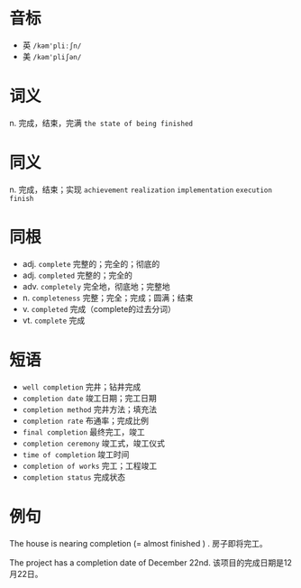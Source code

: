 # 音标

- 英 `/kəm'pliːʃn/`
- 美 `/kəm'pliʃən/`

# 词义

n. 完成，结束，完满
`the state of being finished`

# 同义

n. 完成，结束；实现
`achievement` `realization` `implementation` `execution` `finish`

# 同根

- adj. `complete` 完整的；完全的；彻底的
- adj. `completed` 完整的；完全的
- adv. `completely` 完全地，彻底地；完整地
- n. `completeness` 完整；完全；完成；圆满；结束
- v. `completed` 完成（complete的过去分词）
- vt. `complete` 完成

# 短语

- `well completion` 完井；钻井完成
- `completion date` 竣工日期；完工日期
- `completion method` 完井方法；填充法
- `completion rate` 布通率；完成比例
- `final completion` 最终完工，竣工
- `completion ceremony` 竣工式，竣工仪式
- `time of completion` 竣工时间
- `completion of works` 完工；工程竣工
- `completion status` 完成状态

# 例句

The house is nearing completion (= almost finished ) .
房子即将完工。

The project has a completion date of December 22nd.
该项目的完成日期是12月22日。


